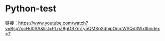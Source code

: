 # Python-test
链接：https://www.youtube.com/watch?v=Bsp2ocHd0SA&list=PLpZ8gOBZmTy5QMSpXdhipOrccWSQd3WxI&index=7